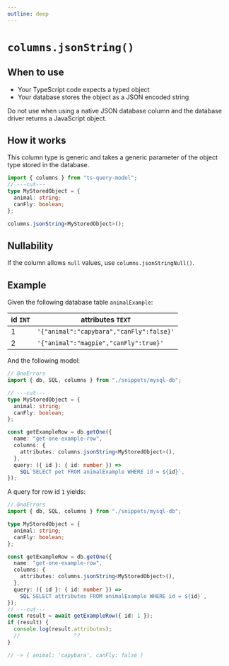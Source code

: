 ```yaml
---
outline: deep
---
```


# `columns.jsonString()`

## When to use

- Your TypeScript code expects a typed object
- Your database stores the object as a JSON encoded string

Do not use when using a native JSON database column and the database driver
returns a JavaScript object.

## How it works

This column type is generic and takes a generic parameter of the object
type stored in the database.

```ts twoslash
import { columns } from "ts-query-model";
// ---cut---
type MyStoredObject = {
  animal: string;
  canFly: boolean;
};

columns.jsonString<MyStoredObject>();
```

## Nullability

If the column allows `null` values, use `columns.jsonStringNull()`.

## Example

Given the following database table `animalExample`:

| id `INT` | attributes `TEXT`                        |
| -------- | ---------------------------------------- |
| 1        | `'{"animal":"capybara","canFly":false}'` |
| 2        | `'{"animal":"magpie","canFly":true}'`    |

And the following model:

```ts twoslash
// @noErrors
import { db, SQL, columns } from "./snippets/mysql-db";

// ---cut---
type MyStoredObject = {
  animal: string;
  canFly: boolean;
};

const getExampleRow = db.getOne({
  name: "get-one-example-row",
  columns: {
    attributes: columns.jsonString<MyStoredObject>(),
  },
  query: ({ id }: { id: number }) =>
    SQL`SELECT pet FROM animalExample WHERE id = ${id}`,
});
```

A query for row id `1` yields:

```ts twoslash
// @noErrors
import { db, SQL, columns } from "./snippets/mysql-db";

type MyStoredObject = {
  animal: string;
  canFly: boolean;
};

const getExampleRow = db.getOne({
  name: "get-one-example-row",
  columns: {
    attributes: columns.jsonString<MyStoredObject>(),
  },
  query: ({ id }: { id: number }) =>
    SQL`SELECT attributes FROM animalExample WHERE id = ${id}`,
});
// ---cut---
const result = await getExampleRow({ id: 1 });
if (result) {
  console.log(result.attributes);
  //                 ^?
}

// -> { animal: 'capybara', canFly: false }
```
